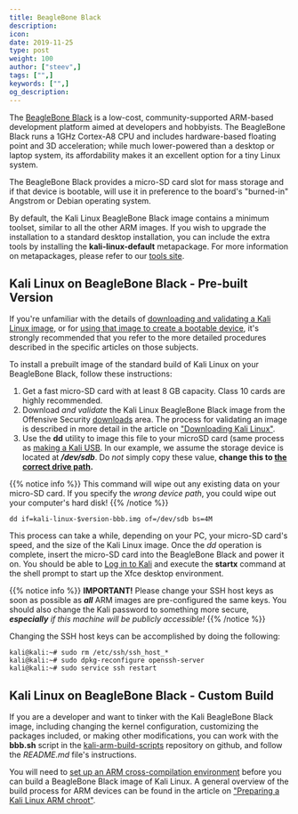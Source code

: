 ```yaml
---
title: BeagleBone Black
description:
icon:
date: 2019-11-25
type: post
weight: 100
author: ["steev",]
tags: ["",]
keywords: ["",]
og_description:
---
```


The [BeagleBone Black](http://beagleboard.org/BLACK) is a low-cost, community-supported ARM-based development platform aimed at developers and hobbyists. The BeagleBone Black runs a 1GHz Cortex-A8 CPU and includes hardware-based floating point and 3D acceleration; while much lower-powered than a desktop or laptop system, its affordability makes it an excellent option for a tiny Linux system.

The BeagleBone Black provides a micro-SD card slot for mass storage and if that device is bootable, will use it in preference to the board's "burned-in" Angstrom or Debian operating system.

By default, the Kali Linux BeagleBone Black image contains a minimum toolset, similar to all the other ARM images. If you wish to upgrade the installation to a standard desktop installation, you can include the extra tools by installing the **kali-linux-default** metapackage. For more information on metapackages, please refer to our [tools site](http://tools.kali.org/kali-metapackages).

## Kali Linux on BeagleBone Black - Pre-built Version

If you're unfamiliar with the details of [downloading and validating a Kali Linux image](/docs/introduction/download-official-kali-linux-images/), or for [using that image to create a bootable device](/docs/usb/kali-linux-live-usb-install/), it's strongly recommended that you refer to the more detailed procedures described in the specific articles on those subjects.

To install a prebuilt image of the standard build of Kali Linux on your BeagleBone Black, follow these instructions:

1. Get a fast micro-SD card with at least 8 GB capacity. Class 10 cards are highly recommended.
2. Download _and validate_ the Kali Linux BeagleBone Black image from the Offensive Security [downloads](https://www.offensive-security.com/kali-linux-arm-images/) area. The process for validating an image is described in more detail in the article on ["Downloading Kali Linux"](/docs/introduction/download-official-kali-linux-images/).
3. Use the **dd** utility to image this file to your microSD card (same process as [making a Kali USB](/docs/usb/kali-linux-live-usb-install/).
In our example, we assume the storage device is located at **_/dev/sdb_**. Do _not_ simply copy these value, **change this to [the correct drive path](/docs/faq/how-do-i-tell-what-drive-path-my-usb-drive-is-on).**

{{% notice info %}}
This command will wipe out any existing data on your micro-SD card. If you specify the _wrong device path_, you could wipe out your computer's hard disk!
{{% /notice %}}

```
dd if=kali-linux-$version-bbb.img of=/dev/sdb bs=4M
```

This process can take a while, depending on your PC, your micro-SD card's speed, and the size of the Kali Linux image. Once the _dd_ operation is complete, insert the micro-SD card into the BeagleBone Black and power it on.
You should be able to [Log in to Kali](/docs/introduction/default-credentials/) and execute the **startx** command at the shell prompt to start up the Xfce desktop environment.

{{% notice info %}}
**IMPORTANT!** Please change your SSH host keys as soon as possible as **_all_** ARM images are pre-configured the same keys. You should also change the Kali password to something more secure, _**especially** if this machine will be publicly accessible!_
{{% /notice %}}

Changing the SSH host keys can be accomplished by doing the following:

```
kali@kali:~# sudo rm /etc/ssh/ssh_host_*
kali@kali:~# sudo dpkg-reconfigure openssh-server
kali@kali:~# sudo service ssh restart
```

## Kali Linux on BeagleBone Black - Custom Build

If you are a developer and want to tinker with the Kali BeagleBone Black image, including changing the kernel configuration, customizing the packages included, or making other modifications, you can work with the **bbb.sh** script in the [kali-arm-build-scripts](https://gitlab.com/kalilinux/build-scripts/kali-arm) repository on github, and follow the _README.md_ file's instructions.

You will need to [set up an ARM cross-compilation environment](/docs/development/arm-cross-compilation-environment/) before you can build a BeagleBone Black image of Kali Linux. A general overview of the build process for ARM devices can be found in the article on ["Preparing a Kali Linux ARM chroot"](/docs/development/kali-linux-arm-chroot/).
